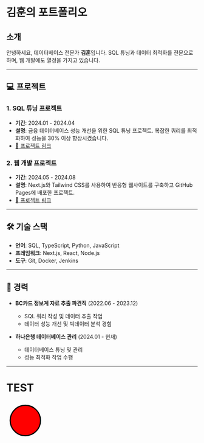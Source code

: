 # 김훈의 포트폴리오

## 소개
안녕하세요, 데이터베이스 전문가 **김훈**입니다. SQL 튜닝과 데이터 최적화를 전문으로 하며, 웹 개발에도 열정을 가지고 있습니다.

---

## 💻 프로젝트

### 1. **SQL 튜닝 프로젝트**
- **기간**: 2024.01 - 2024.04
- **설명**: 금융 데이터베이스 성능 개선을 위한 SQL 튜닝 프로젝트. 복잡한 쿼리를 최적화하여 성능을 30% 이상 향상시켰습니다.
- [🔗 프로젝트 링크](https://github.com/Castle-KimHoon/project)

### 2. **웹 개발 프로젝트**
- **기간**: 2024.05 - 2024.08
- **설명**: Next.js와 Tailwind CSS를 사용하여 반응형 웹사이트를 구축하고 GitHub Pages에 배포한 프로젝트.
- [🔗 프로젝트 링크](https://github.com/Castle-KimHoon/web-project)

---

## 🛠 **기술 스택**
- **언어**: SQL, TypeScript, Python, JavaScript
- **프레임워크**: Next.js, React, Node.js
- **도구**: Git, Docker, Jenkins

---

## 📜 **경력**
- **BC카드 정보계 자료 추출 파견직** (2022.06 - 2023.12)
  - SQL 쿼리 작성 및 데이터 추출 작업
  - 데이터 성능 개선 및 빅데이터 분석 경험

- **하나은행 데이터베이스 관리** (2024.01 - 현재)
  - 데이터베이스 튜닝 및 관리
  - 성능 최적화 작업 수행

---

# TEST
<svg width="100" height="100">
  <circle cx="50" cy="50" r="40" stroke="black" stroke-width="3" fill="red">
    <animate attributeName="r" from="40" to="10" dur="0.5s" begin="mouseover" repeatCount="1" />
    <animate attributeName="r" from="10" to="40" dur="0.5s" begin="mouseout" repeatCount="1" />
  </circle>
</svg>
